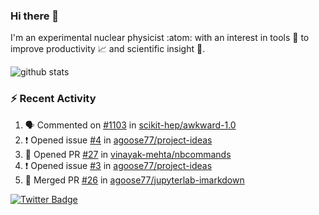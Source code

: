 ### Hi there 👋 

I'm an experimental nuclear physicist :atom: with an interest in tools :wrench: to improve productivity :chart_with_upwards_trend: and scientific insight :telescope:.

![github stats](https://github-readme-stats.vercel.app/api?username=agoose77&show_icons=true&hide_rank=true&hide_title=true&bg_color=30,e76445,904e95&text_color=efe3ec&icon_color=efe3ec)
<!--
**agoose77/agoose77** is a ✨ _special_ ✨ repository because its `README.md` (this file) appears on your GitHub profile.

Here are some ideas to get you started:

- 🔭 I’m currently working on ...
- 🌱 I’m currently learning ...
- 👯 I’m looking to collaborate on ...
- 🤔 I’m looking for help with ...
- 💬 Ask me about ...
- 📫 How to reach me: ...
- 😄 Pronouns: ...
- ⚡ Fun fact: ...
-->

### :zap: Recent Activity
<!--START_SECTION:activity-->
1. 🗣 Commented on [#1103](https://github.com/scikit-hep/awkward-1.0/issues/1103) in [scikit-hep/awkward-1.0](https://github.com/scikit-hep/awkward-1.0)
2. ❗️ Opened issue [#4](https://github.com/agoose77/project-ideas/issues/4) in [agoose77/project-ideas](https://github.com/agoose77/project-ideas)
3. 💪 Opened PR [#27](https://github.com/vinayak-mehta/nbcommands/pull/27) in [vinayak-mehta/nbcommands](https://github.com/vinayak-mehta/nbcommands)
4. ❗️ Opened issue [#3](https://github.com/agoose77/project-ideas/issues/3) in [agoose77/project-ideas](https://github.com/agoose77/project-ideas)
5. 🎉 Merged PR [#26](https://github.com/agoose77/jupyterlab-imarkdown/pull/26) in [agoose77/jupyterlab-imarkdown](https://github.com/agoose77/jupyterlab-imarkdown)
<!--END_SECTION:activity-->


[![Twitter Badge](https://img.shields.io/twitter/follow/agoose77?style=flat-square&logo=Twitter&logoColor=white&color=cornflowerblue)](https://twitter.com/agoose77)
